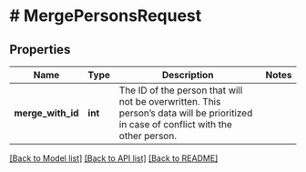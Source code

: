 # # MergePersonsRequest

## Properties

Name | Type | Description | Notes
------------ | ------------- | ------------- | -------------
**merge_with_id** | **int** | The ID of the person that will not be overwritten. This person’s data will be prioritized in case of conflict with the other person. |

[[Back to Model list]](../../README.md#models) [[Back to API list]](../../README.md#endpoints) [[Back to README]](../../README.md)
